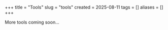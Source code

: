 +++
title = "Tools"
slug = "tools"
created = 2025-08-11
tags = []
aliases = []
+++

More tools coming soon...

